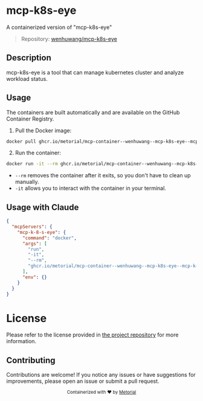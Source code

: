 
# mcp-k8s-eye

A containerized version of "mcp-k8s-eye"

> Repository: [wenhuwang/mcp-k8s-eye](https://github.com/wenhuwang/mcp-k8s-eye)

## Description

mcp-k8s-eye is a tool that can manage kubernetes cluster and analyze workload status.


## Usage

The containers are built automatically and are available on the GitHub Container Registry.

1. Pull the Docker image:

```bash
docker pull ghcr.io/metorial/mcp-container--wenhuwang--mcp-k8s-eye--mcp-k-8-s-eye
```

2. Run the container:

```bash
docker run -it --rm ghcr.io/metorial/mcp-container--wenhuwang--mcp-k8s-eye--mcp-k-8-s-eye 
```

- `--rm` removes the container after it exits, so you don't have to clean up manually.
- `-it` allows you to interact with the container in your terminal.



## Usage with Claude

```json
{
  "mcpServers": {
    "mcp-k-8-s-eye": {
      "command": "docker",
      "args": [
        "run",
        "-it",
        "--rm",
        "ghcr.io/metorial/mcp-container--wenhuwang--mcp-k8s-eye--mcp-k-8-s-eye"
      ],
      "env": {}
    }
  }
}
```

# License

Please refer to the license provided in [the project repository](https://github.com/wenhuwang/mcp-k8s-eye) for more information.

## Contributing

Contributions are welcome! If you notice any issues or have suggestions for improvements, please open an issue or submit a pull request.

<div align="center">
  <sub>Containerized with ❤️ by <a href="https://metorial.com">Metorial</a></sub>
</div>
  